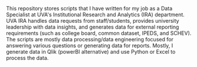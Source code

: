 This repository stores scripts that I have written for my job as a Data Specialist at UVA's Institutional Research and Analytics (IRA) department. UVA IRA handles data requests from staff/students, provides university leadership with data insights, and generates data for external reporting requirements (such as college board, common dataset, IPEDS, and SCHEV). The scripts are mostly data processing/data engineering focused for answering various questions or generating data for reports. Mostly, I generate data in Qlik (powerBI alternative) and use Python or Excel to process the data. 

